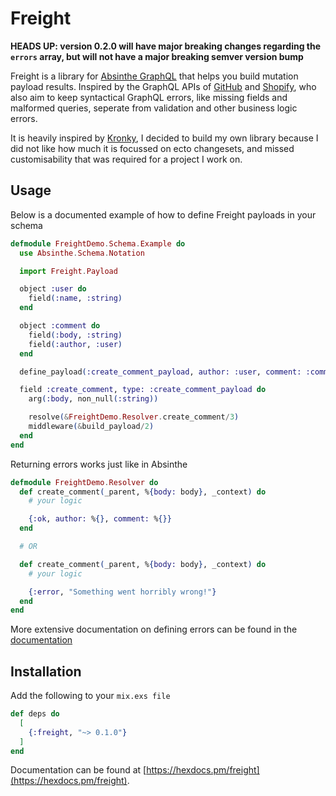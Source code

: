 # Freight

**HEADS UP: version 0.2.0 will have major breaking changes regarding the `errors` array, but will not have a major breaking semver version bump**

    
Freight is a library for [Absinthe GraphQL](http://absinthe-graphql.org/) that helps you build mutation payload results. Inspired by the GraphQL APIs of [GitHub](https://developer.github.com/v4/breaking_changes/) and [Shopify](https://gist.github.com/swalkinshaw/3a33e2d292b60e68fcebe12b62bbb3e2), who also aim to keep syntactical GraphQL errors, like missing fields and malformed queries, seperate from validation and other business logic errors.

It is heavily inspired by [Kronky](https://github.com/Ethelo/kronky), I decided to build my own library because I did not like how much it is focussed on ecto changesets, and missed customisability that was required for a project I work on.

## Usage

Below is a documented example of how to define Freight payloads in your schema

```elixir
defmodule FreightDemo.Schema.Example do
  use Absinthe.Schema.Notation

  import Freight.Payload

  object :user do
    field(:name, :string)
  end

  object :comment do
    field(:body, :string)
    field(:author, :user)
  end

  define_payload(:create_comment_payload, author: :user, comment: :comment)

  field :create_comment, type: :create_comment_payload do
    arg(:body, non_null(:string))

    resolve(&FreightDemo.Resolver.create_comment/3)
    middleware(&build_payload/2)
  end
end
```

Returning errors works just like in Absinthe

```elixir
defmodule FreightDemo.Resolver do
  def create_comment(_parent, %{body: body}, _context) do
    # your logic

    {:ok, author: %{}, comment: %{}}
  end

  # OR

  def create_comment(_parent, %{body: body}, _context) do
    # your logic

    {:error, "Something went horribly wrong!"}
  end
end
```

More extensive documentation on defining errors can be found in the [documentation](https://hexdocs.pm/freight)

## Installation
Add the following to your `mix.exs file`
```elixir
def deps do
  [
    {:freight, "~> 0.1.0"}
  ]
end
```

Documentation can be found at [https://hexdocs.pm/freight](https://hexdocs.pm/freight).

